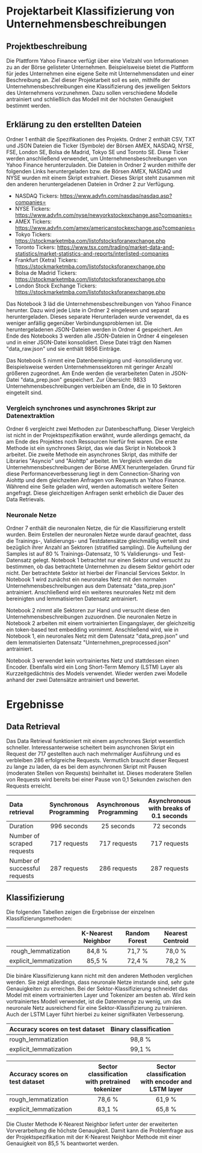 # Projektarbeit Klassifizierung von Unternehmensbeschreibungen

## Projektbeschreibung

Die Plattform Yahoo Finance verfügt über eine Vielzahl von Informationen zu an der Börse gelisteter Unternehmen. 
Beispielsweise bietet die Plattform für jedes Unternehmen eine eigene Seite mit Unternehmensdaten und einer Beschreibung an. 
Ziel dieser Projektarbeit soll es sein, mithilfe der Unternehmensbeschreibungen eine Klassifizierung des jeweiligen Sektors des Unternehmens vorzunehmen. 
Dazu sollen verschiedene Modelle antrainiert und schließlich das Modell mit der höchsten Genauigkeit bestimmt werden.

## Erklärung zu den erstellten Dateien

Ordner 1 enthält die Spezifikationen des Projekts. Ordner 2 enthält CSV, TXT und JSON Dateien die Ticker (Symbole) der Börsen AMEX, NASDAQ, NYSE, FSE, London SE, Bolsa de Madrid, Tokyo SE und Toronto SE. 
Diese Ticker werden anschließend verwendet, um Unternehmensbeschreibungen von Yahoo Finance herunterzuladen. 
Die Dateien in Ordner 2 wurden mithilfe der folgenden Links heruntergeladen bzw. die Börsen AMEX, NASDAQ und NYSE wurden mit einem Skript extrahiert.
Dieses Skript steht zusammen mit den anderen heruntergeladenen Dateien in Ordner 2 zur Verfügung. 


- NASDAQ Tickers: https://www.advfn.com/nasdaq/nasdaq.asp?companies=
- NYSE Tickers: https://www.advfn.com/nyse/newyorkstockexchange.asp?companies=
- AMEX Tickers: https://www.advfn.com/amex/americanstockexchange.asp?companies=
- Tokyo Tickers: https://stockmarketmba.com/listofstocksforanexchange.php
- Toronto Tickers: https://www.tsx.com/trading/market-data-and-statistics/market-statistics-and-reports/interlisted-companies
- Frankfurt (Xetra) Tickers: https://stockmarketmba.com/listofstocksforanexchange.php
- Bolsa de Madrid Tickers: https://stockmarketmba.com/listofstocksforanexchange.php
- London Stock Exchange Tickers: https://stockmarketmba.com/listofstocksforanexchange.php


Das Notebook 3 läd die Unternehmensbeschreibungen von Yahoo Finance herunter. Dazu wird jede Liste in Ordner 2 eingelesen und separat heruntergeladen. 
Dieses separate Herunterladen wurde verwendet, da es weniger anfällig gegenüber Verbindungsproblemen ist.
Die heruntergeladenen JSON-Dateien werden in Ordner 4 gespeichert.
Am Ende des Notebooks 3 werden alle JSON-Dateien in Ordner 4 eingelesen und in einer JSON-Datei konsolidiert. 
Diese Datei trägt den Namen "data_raw.json" und sie enthält 9856 Einträge.


Das Notebook 5 nimmt eine Datenbereinigung und -konsolidierung vor. Beispielsweise werden Unternehmenssektoren mit geringer Anzahl größeren zugeordnet. 
Am Ende werden die verarbeiteten Daten in JSON-Datei "data_prep.json" gespeichert. Zur Übersicht: 9833 Unternehmensbeschreibungen verbleiben am Ende, die in 10 Sektoren eingeteilt sind. 

### Vergleich synchrones und asynchrones Skript zur Datenextraktion

Ordner 6 vergleicht zwei Methoden zur Datenbeschaffung. Dieser Vergleich ist nicht in der Projektspezifikation erwähnt, wurde allerdings gemacht, da am Ende des Projektes noch Ressourcen hierfür frei waren.
Die erste Methode ist ein synchrones Skript, das wie das Skript in Notebook 3 arbeitet. 
Die zweite Methode ein asynchrones Skript, das mithilfe der Libraries "Asyncio" und "Aiohttp" arbeitet.
Im Vergleich werden die Unternehmensbeschreibungen der Börse AMEX heruntergeladen.
Grund für diese Performanceverbesserung liegt in dem Connection-Sharing von Aiohttp und dem gleichzeiten Anfragen von Requests an Yahoo Finance.
Während eine Seite geladen wird, werden automatisch weitere Seiten angefragt. Diese gleichzeitigen Anfragen senkt erheblich die Dauer des Data Retrievals.

### Neuronale Netze

Ordner 7 enthält die neuronalen Netze, die für die Klassifizierung erstellt wurden. 
Beim Erstellen der neuronalen Netze wurde darauf geachtet, dass die Trainings-, Validierungs- und Testdatensätze gleichmäßig verteilt sind bezüglich ihrer Anzahl an Sektoren (stratified sampling).
Die Aufteilung der Samples ist auf 80 % Trainings-Datensatz, 10 % Validierungs- und Test-Datensatz gelegt.
Notebook 1 betrachtet nur einen Sektor und versucht zu bestimmen, ob das betrachtete Unternehmen zu diesem Sektor gehört oder nicht. 
Der betrachtete Sektor ist hierbei der Financial Services Sektor. In Notebook 1 wird zunächst ein neuronales Netz mit den normalen Unternehmensbeschreibungen aus dem Datensatz "data_prep.json" antrainiert.
Anschließend wird ein weiteres neuronales Netz mit dem bereinigten und lemmatisierten Datensatz antrainiert.


Notebook 2 nimmt alle Sektoren zur Hand und versucht diese den Unternehmensbeschreibungen zuzuordnen. 
Die neuronalen Netze in Notebook 2 arbeiten mit einem vortrainierten Eingangslayer, der gleichzeitig ein token-based text embedding vornimmt.
Anschließend wird, wie in Notebook 1, ein neuronales Netz mit dem Datensatz "data_prep.json" und dem lemmatisierten Datensatz "Unternehmen_preprocessed.json" antrainiert.


Notebook 3 verwendet kein vortrainiertes Netz und stattdessen einen Encoder. Ebenfalls wird ein Long Short-Term Memory (LSTM) Layer als Kurzzeitgedächtnis des Models verwendet.
Wieder werden zwei Modelle anhand der zwei Datensätze antrainiert und bewertet.


# Ergebnisse


## Data Retrieval


Das Data Retrieval funktioniert mit einem asynchrones Skript wesentlich schneller. 
Interessanterweise scheitert beim asynchronen Skript ein Request der 717 gestellten auch nach mehrmaliger Ausführung und es verbleiben 286 erfolgreiche Requests. 
Vermutlich braucht dieser Request zu lange zu laden, da es bei dem asynchronen Skript mit Pausen (moderaten Stellen von Requests) beinhaltet ist.
Dieses moderatere Stellen von Requests wird bereits bei einer Pause von 0,1 Sekunden zwischen den Requests erreicht. 

| Data retrieval                | Synchronous Programming | Asynchronous Programming |      Asynchronous with breaks of 0.1 seconds       |
|:------------------------------|:-----------------------:|:------------------------:|:--------------------------------------------------:|
| Duration                      |       996 seconds       |        25 seconds        |                     72 seconds                     |
| Number of scraped requests    |      717 requests       |       717 requests       |                    717 requests                    |
| Number of successful requests |      287 requests       |       286 requests       |                    287 requests                    | 


## Klassifizierung

Die folgenden Tabellen zeigen die Ergebnisse der einzelnen Klassifizierungsmethoden: 

|                        | K-Nearest Neighbor | Random Forest | Nearest Centroid |
|:----------------------:|:------------------:|:-------------:|:----------------:|
|  rough_lemmatization   |       84,8 %       |    71,7 %     |      78,0 %      |
| explicit_lemmatization |       85,5 %       |    72,4 %     |      78,2 %      |


Die binäre Klassifizierung kann nicht mit den anderen Methoden verglichen werden. 
Sie zeigt allerdings, dass neuronale Netze imstande sind, sehr gute Genauigkeiten zu erreichen. 
Bei der Sektor-Klassifizierung schneidet das Model mit einem vortrainierten Layer und Tokenizer am besten ab. 
Wird kein vortrainiertes Modell verwendet, ist die Datenmenge zu wenig, um das neuronale Netz ausreichend für eine Sektor-Klassifizierung zu trainieren. 
Auch der LSTM Layer führt hierbei zu keiner signifikaten Verbesserung.

| Accuracy scores on test dataset                   | Binary classification |
|:--------------------------------------------------|:---------------------:|
| rough_lemmatization                               |        98,8 %         |
| explicit_lemmatization                            |        99,1 %         |


| Accuracy scores on test dataset                   | Sector classification with pretrained tokenizer | Sector classification with encoder and LSTM layer |
|:--------------------------------------------------|:-----------------------------------------------:|:-------------------------------------------------:|
| rough_lemmatization                               |                     78,6 %                      |                      61,9 %                       | 
| explicit_lemmatization                            |                     83,1 %                      |                      65,8 %                       |



Die Cluster Methode K-Nearest Neighbor liefert unter der erweiterten Vorverarbeitung die höchste Genauigkeit. 
Damit kann die Problemfrage aus der Projektspezifikation mit der K-Nearest Neighbor Methode mit einer Genauigkeit von 85,5 % beantwortet werden.
